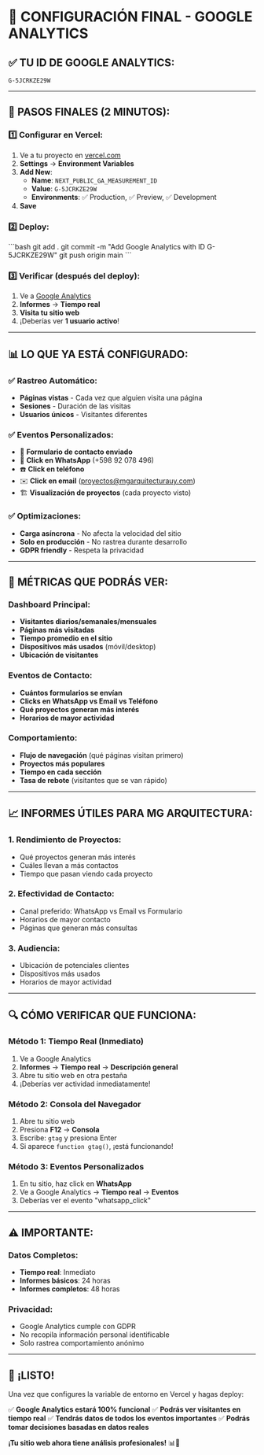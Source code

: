 # 🎉 CONFIGURACIÓN FINAL - GOOGLE ANALYTICS

## ✅ **TU ID DE GOOGLE ANALYTICS:**
`G-5JCRKZE29W`

---

## 🚀 **PASOS FINALES (2 MINUTOS):**

### **1️⃣ Configurar en Vercel:**
1. Ve a tu proyecto en [vercel.com](https://vercel.com)
2. **Settings** → **Environment Variables**
3. **Add New**:
   - **Name**: `NEXT_PUBLIC_GA_MEASUREMENT_ID`
   - **Value**: `G-5JCRKZE29W`
   - **Environments**: ✅ Production, ✅ Preview, ✅ Development
4. **Save**

### **2️⃣ Deploy:**
\`\`\`bash
git add .
git commit -m "Add Google Analytics with ID G-5JCRKZE29W"
git push origin main
\`\`\`

### **3️⃣ Verificar (después del deploy):**
1. Ve a [Google Analytics](https://analytics.google.com)
2. **Informes** → **Tiempo real**
3. **Visita tu sitio web**
4. ¡Deberías ver **1 usuario activo**!

---

## 📊 **LO QUE YA ESTÁ CONFIGURADO:**

### ✅ **Rastreo Automático:**
- **Páginas vistas** - Cada vez que alguien visita una página
- **Sesiones** - Duración de las visitas
- **Usuarios únicos** - Visitantes diferentes

### ✅ **Eventos Personalizados:**
- 📧 **Formulario de contacto enviado**
- 📱 **Click en WhatsApp** (+598 92 078 496)
- ☎️ **Click en teléfono**
- ✉️ **Click en email** (proyectos@mgarquitecturauy.com)
- 🏗️ **Visualización de proyectos** (cada proyecto visto)

### ✅ **Optimizaciones:**
- **Carga asíncrona** - No afecta la velocidad del sitio
- **Solo en producción** - No rastrea durante desarrollo
- **GDPR friendly** - Respeta la privacidad

---

## 🎯 **MÉTRICAS QUE PODRÁS VER:**

### **Dashboard Principal:**
- **Visitantes diarios/semanales/mensuales**
- **Páginas más visitadas**
- **Tiempo promedio en el sitio**
- **Dispositivos más usados** (móvil/desktop)
- **Ubicación de visitantes**

### **Eventos de Contacto:**
- **Cuántos formularios se envían**
- **Clicks en WhatsApp vs Email vs Teléfono**
- **Qué proyectos generan más interés**
- **Horarios de mayor actividad**

### **Comportamiento:**
- **Flujo de navegación** (qué páginas visitan primero)
- **Proyectos más populares**
- **Tiempo en cada sección**
- **Tasa de rebote** (visitantes que se van rápido)

---

## 📈 **INFORMES ÚTILES PARA MG ARQUITECTURA:**

### **1. Rendimiento de Proyectos:**
- Qué proyectos generan más interés
- Cuáles llevan a más contactos
- Tiempo que pasan viendo cada proyecto

### **2. Efectividad de Contacto:**
- Canal preferido: WhatsApp vs Email vs Formulario
- Horarios de mayor contacto
- Páginas que generan más consultas

### **3. Audiencia:**
- Ubicación de potenciales clientes
- Dispositivos más usados
- Horarios de mayor actividad

---

## 🔍 **CÓMO VERIFICAR QUE FUNCIONA:**

### **Método 1: Tiempo Real (Inmediato)**
1. Ve a Google Analytics
2. **Informes** → **Tiempo real** → **Descripción general**
3. Abre tu sitio web en otra pestaña
4. ¡Deberías ver actividad inmediatamente!

### **Método 2: Consola del Navegador**
1. Abre tu sitio web
2. Presiona **F12** → **Consola**
3. Escribe: `gtag` y presiona Enter
4. Si aparece `function gtag()`, ¡está funcionando!

### **Método 3: Eventos Personalizados**
1. En tu sitio, haz click en **WhatsApp**
2. Ve a Google Analytics → **Tiempo real** → **Eventos**
3. Deberías ver el evento "whatsapp_click"

---

## ⚠️ **IMPORTANTE:**

### **Datos Completos:**
- **Tiempo real**: Inmediato
- **Informes básicos**: 24 horas
- **Informes completos**: 48 horas

### **Privacidad:**
- Google Analytics cumple con GDPR
- No recopila información personal identificable
- Solo rastrea comportamiento anónimo

---

## 🎉 **¡LISTO!**

Una vez que configures la variable de entorno en Vercel y hagas deploy:

✅ **Google Analytics estará 100% funcional**
✅ **Podrás ver visitantes en tiempo real**
✅ **Tendrás datos de todos los eventos importantes**
✅ **Podrás tomar decisiones basadas en datos reales**

**¡Tu sitio web ahora tiene análisis profesionales!** 📊🚀
